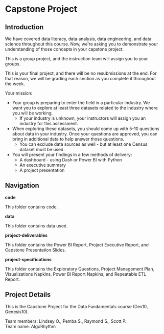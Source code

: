 # Capstone Project

## Introduction

We have covered data literacy, data analysis, data engineering, and data science throughout this course. Now, we're asking you to demonstrate your understanding of those concepts in your capstone project.  

This is a group project, and the instruction team will assign you to your groups.  

This is your final project, and there will be no resubmissions at the end. For that reason, we will be grading each section as you complete it throughout the week.  

Your mission:  

- Your group is preparing to enter the field in a particular industry. We want you to explore at least three datasets related to the industry where you will be working.
  - If your industry is unknown, your instructors will assign you an industry for this assessment.
- When exploring these datasets, you should come up with 5-10 questions about data in your industry. Once your questions are approved, you can bring in additional data to help answer those questions.
  - You can exclude data sources as well - but at least one Census dataset must be used.
- You will present your findings in a few methods of delivery:
  - A dashboard - using Dash or Power BI with Python
  - An executive summary
  - A project presentation

## Navigation

**code**  

This folder contains code.

**data**  

This folder contains data used.

**project-deliverables**  

This folder contains the Power BI Report, Project Executive Report, and Capstone Presentation Slides.

**project-specifications**  

This folder contains the Exploratory Questions, Project Management Plan, Visualizations Napkins, Power BI Report Napkins, and Repeatable ETL Report.

## Project Details

This is the Capstone Project for the Data Fundamentals course (Dev10, Genesis10).  

Team members: Lindsey O., Pemba S., Raymond S., Scott P.  
Team name: AlgoRhythm